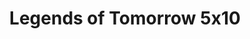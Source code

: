 ---
layout: episodios
title: "Legends of Tomorrow 5x10"
url_serie_padre: 'legends-of-tomorrow/temporada-5'
category: 'series'
capitulo: 'yes'
anio: '2020'
prev: 'capitulo-9'
proximo: 'capitulo-11'
sandbox: allow-same-origin allow-forms
idioma: 'Subtitulado'
calidad: 'Full HD'
reproductores_otros: ["https://gdriveplayer.me/embed2.php?link=QFl%252BVPIk3SZ9uEsXAZ0eUQ5%252BKj7Qgew71k2hgqBez%252FcDdzt7ltrZ9ceddIlDmFnyP%252Fi2FY1VsyCDMB9ZBB5UTaBl%252FUDl3TGuAi829uAH07twVUGz8Kr2kXtuPSLqPTFVKqcYuyuGKTGe%252BhGmnNEDGl2zNeFu91j%252FTsF2XYWbdwgdFtq7ZJOemE%252BTRxF7vdHoBzt4BtM2C7bf17Audp7voq","Subtitulado","https://player.premiumstream.live/player.php?id=MzM5NQ&sub=https://sub.cuevana2.io/vtt-sub/sub7/DCs.Legends.of.Tomorrow.S05E10.vtt","Subtitulado","https://api.cuevana3.io/stream/index.php?file=ek5lbm9xYWNrS0xYMTZLa2xNbkdvY3ZTb3BtZng4TGp6ZFpobGFMUGtOelcwcUZmbWRIVzRkakVuS0JnbEplcG1KUnNZSlRTMGViVTBxZGdsdEhPb3BXdGpJS0VvNjIxbWRxallLRFNsYkxVMHFhbWt0YmE0OG1ncHBlbHk4WT0","Subtitulado","https://mstream.website/n0gm2wzt82qy","Subtitulado","https://clipwatching.com/embed-a8ni8gf458v3.html","Subtitulado"]
reproductores_fembed: ["https://feurl.com/v/1y1x2hjj88ny837","Subtitulado","https://feurl.com/v/my3d6a55760178q","Subtitulado"]
reproductor: 'fembed'
clasificacion: '+10'
tags:
- Ciencia-Ficcion
---